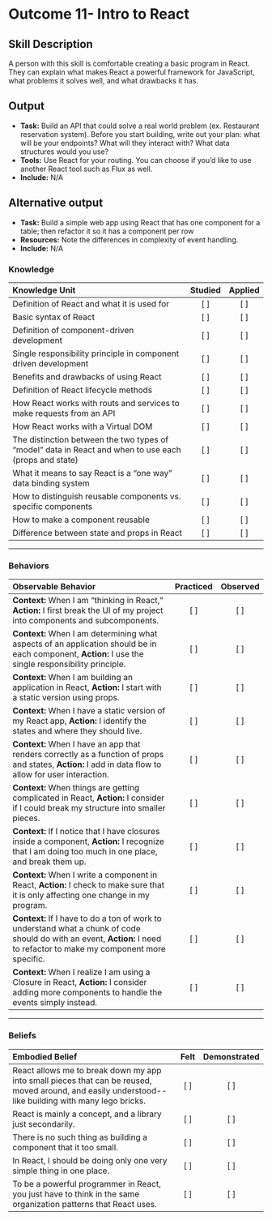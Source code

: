 # Outcome 11-  Intro to React

## Skill Description
A person with this skill is comfortable creating a basic program in React. They can explain what makes React a powerful framework for JavaScript, what problems it solves well, and what drawbacks it has. 

## Output
- **Task:** Build an API that could solve a real world problem (ex. Restaurant reservation system). Before you start building, write out your plan: what will be your endpoints? What will they interact with? What data structures would you use?
- **Tools:** Use React for your routing. You can choose if you’d like to use another React tool such as Flux as well.
- **Include:** N/A

## Alternative output
- **Task:** Build a simple web app using React that has one component for a table; then refactor it so it has a component per row
- **Resources:** Note the differences in complexity of event handling. 
- **Include:** N/A

### Knowledge

| Knowledge Unit   |      Studied      | Applied |
|:-------------|:------------------:|:--------:|
| Definition of React and what it is used for |   [ ]   |   [ ] |
| Basic syntax of React |   [ ]   |   [ ] |
| Definition of component-driven development |   [ ]   |   [ ] |
| Single responsibility principle in component driven development |   [ ]   |   [ ] |
| Benefits and drawbacks of using React |   [ ]   |   [ ] |
| Definition of React lifecycle methods |   [ ]   |   [ ] |
| How React works with routs and services to make requests from an API |   [ ]   |   [ ] |
| How React works with a Virtual DOM |   [ ]   |   [ ] |
| The distinction between the two types of “model” data in React and when to use each (props and state) |   [ ]   |   [ ] |
| What it means to say React is a “one way” data binding system |   [ ]   |   [ ] |
| How to distinguish reusable components vs. specific components |   [ ]   |   [ ] |
| How to make a component reusable |   [ ]   |   [ ] |
| Difference between state and props in React |   [ ]   |   [ ] |


-------

### Behaviors

| Observable Behavior   |      Practiced      | Observed |
|:-------------|:------------------:|:--------:|
| **Context:** When I am “thinking in React,” **Action:**  I first break the UI of my project into components and subcomponents. |   [ ]   |   [ ] |
| **Context:** When I am determining what aspects of an application should be in each component, **Action:** I use the single responsibility principle. |   [ ]   |   [ ] |
| **Context:** When I am building an application in React, **Action:** I start with a static version using props. |   [ ]   |   [ ] |
| **Context:** When I have a static version of my React app, **Action:** I identify the states and where they should live. |   [ ]   |   [ ] |
| **Context:** When I have an app that renders correctly as a function of props and states, **Action:** I add in data flow to allow for user interaction. |   [ ]   |   [ ] |
| **Context:** When things are getting complicated in React, **Action:** I consider if I could break my structure into smaller pieces. |   [ ]   |   [ ] |
| **Context:** If I notice that I have closures inside a component, **Action:** I recognize that I am doing too much in one place, and break them up. |   [ ]   |   [ ] |
| **Context:** When I write a component in React, **Action:** I check to make sure that it is only affecting one change in my program. |   [ ]   |   [ ] |
| **Context:** If I have to do a ton of work to understand what a chunk of code should do with an event, **Action:** I need to refactor to make my component more specific. |   [ ]   |   [ ] |
| **Context:** When I realize I am using a Closure in React, **Action:** I consider adding more components to handle the events simply instead. |   [ ]   |   [ ] |

-------

### Beliefs

| Embodied Belief   |      Felt      | Demonstrated |
|:-------------|:------------------:|:--------:|
| React allows me to break down my app into small pieces that can be reused, moved around, and easily understood-- like building with many lego bricks. |   [ ]   |   [ ] |
| React is mainly a concept, and a library just secondarily. |   [ ]   |   [ ] |
| There is no such thing as building a component that it too small. |   [ ]   |   [ ] |
| In React, I should be doing only one very simple thing in one place. |   [ ]   |   [ ] | 
| To be a powerful programmer in React, you just have to think in the same organization patterns that React uses. |   [ ]   |   [ ] |
